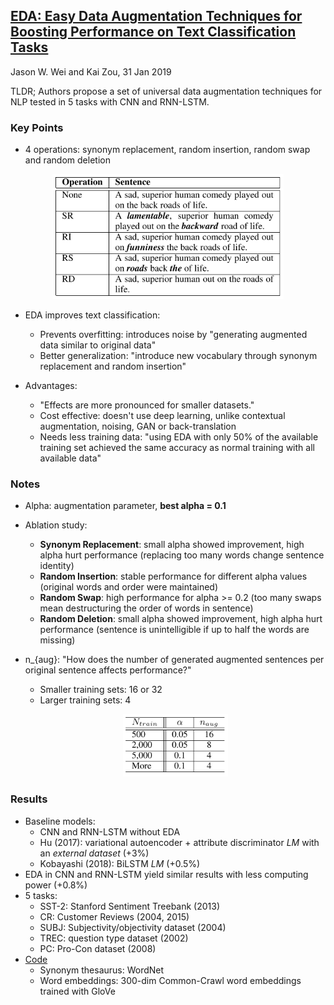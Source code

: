 ## [EDA: Easy Data Augmentation Techniques for Boosting Performance on Text Classification Tasks](https://arxiv.org/abs/1901.11196)
Jason W. Wei and Kai Zou, 31 Jan 2019

TLDR; Authors propose a set of universal data augmentation techniques for NLP tested in 5 tasks with CNN and RNN-LSTM.

### Key Points
* 4 operations: synonym replacement, random insertion, random swap and random deletion

<p align="center">
<img src="./imgs/eda_operations.png" height="200" alt="EDA Operations">
</p>

* EDA improves text classification:
  * Prevents overfitting: introduces noise by "generating augmented data similar to original data"
  * Better generalization: "introduce new vocabulary through synonym replacement and random insertion"

* Advantages:
  * "Effects are more pronounced for smaller datasets."
  * Cost effective: doesn't use deep learning, unlike contextual augmentation, noising, GAN or back-translation
  * Needs less training data: "using EDA with only 50% of the available training set achieved the same accuracy as normal training with all available data"

### Notes
* Alpha: augmentation parameter, **best alpha = 0.1**
* Ablation study:
  * **Synonym Replacement**: small alpha showed improvement, high alpha hurt performance (replacing too many words change sentence identity)
  * **Random Insertion**: stable performance for different alpha values (original words and order were maintained)
  * **Random Swap**: high performance for alpha >= 0.2 (too many swaps mean destructuring the order of words in sentence)
  * **Random Deletion**: small alpha showed improvement, high alpha hurt performance (sentence is unintelligible if up to half the words are missing)

* n_{aug}: "How does the number of generated augmented sentences per original sentence affects performance?"
  * Smaller training sets: 16 or 32
  * Larger training sets: 4
  <p align="center">
  <img src="./imgs/eda_n_aug.png" height="100" alt="Number of augmented sentences">
  </p>
  
          
### Results
* Baseline models:
  * CNN and RNN-LSTM without EDA
  * Hu (2017): variational autoencoder + attribute discriminator *LM* with an *external dataset* (+3%)
  * Kobayashi (2018): BiLSTM *LM* (+0.5%)
* EDA in CNN and RNN-LSTM yield similar results with less computing power (+0.8%)
* 5 tasks:
  * SST-2: Stanford Sentiment Treebank (2013)
  * CR: Customer Reviews (2004, 2015)
  * SUBJ: Subjectivity/objectivity dataset (2004)
  * TREC: question type dataset (2002)
  * PC: Pro-Con dataset (2008)
* [Code](https://github.com/jasonwei20/eda_nlp)
  * Synonym thesaurus: WordNet
  * Word embeddings: 300-dim Common-Crawl word embeddings trained with GloVe
  